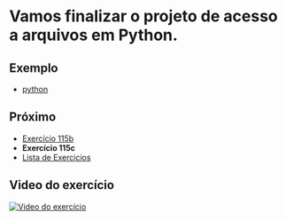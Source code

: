 # Vamos finalizar o projeto de acesso a arquivos em Python.

## Exemplo

- [python](python)

## Próximo

- [Exercício 115b](../115b)
- **Exercício 115c**
- [Lista de Exercicios](../)

## Video do exercício

[![Video do exercício](https://img.youtube.com/vi/-WZ1ddZK7Tc/maxresdefault.jpg)](https://youtu.be/-WZ1ddZK7Tc)